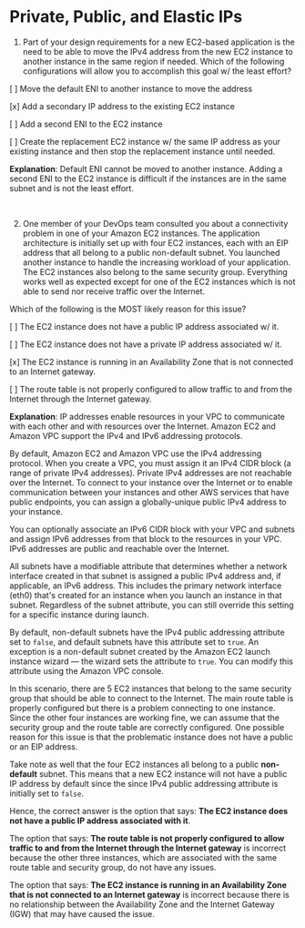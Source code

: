 # Private, Public, and Elastic IPs

1. Part of your design requirements for a new EC2-based application is the need to be able to move the IPv4 address from the new EC2 instance to another instance in the same region if needed. Which of the following configurations will allow you to accomplish this goal w/ the least effort?

[ ] Move the default ENI to another instance to move the address

[x] Add a secondary IP address to the existing EC2 instance

[ ] Add a second ENI to the EC2 instance

[ ] Create the replacement EC2 instance w/ the same IP address as your existing instance and then stop the replacement instance until needed.

**Explanation**: Default ENI cannot be moved to another instance. Adding a second ENI to the EC2 instance is difficult if the instances are in the same subnet and is not the least effort.

<br />

2. One member of your DevOps team consulted you about a connectivity problem in one of your Amazon EC2 instances. The application architecture is initially set up with four EC2 instances, each with an EIP address that all belong to a public non-default subnet. You launched another instance to handle the increasing workload of your application. The EC2 instances also belong to the same security group. Everything works well as expected except for one of the EC2 instances which is not able to send nor receive traffic over the Internet.

Which of the following is the MOST likely reason for this issue?

[ ] The EC2 instance does not have a public IP address associated w/ it.

[ ] The EC2 instance does not have a private IP address associated w/ it.

[x] The EC2 instance is running in an Availability Zone that is not connected to an Internet gateway.

[ ] The route table is not properly configured to allow traffic to and from the Internet through the Internet gateway.

**Explanation**: IP addresses enable resources in your VPC to communicate with each other and with resources over the Internet. Amazon EC2 and Amazon VPC support the IPv4 and IPv6 addressing protocols.

By default, Amazon EC2 and Amazon VPC use the IPv4 addressing protocol. When you create a VPC, you must assign it an IPv4 CIDR block (a range of private IPv4 addresses). Private IPv4 addresses are not reachable over the Internet. To connect to your instance over the Internet or to enable communication between your instances and other AWS services that have public endpoints, you can assign a globally-unique public IPv4 address to your instance.

You can optionally associate an IPv6 CIDR block with your VPC and subnets and assign IPv6 addresses from that block to the resources in your VPC. IPv6 addresses are public and reachable over the Internet.

All subnets have a modifiable attribute that determines whether a network interface created in that subnet is assigned a public IPv4 address and, if applicable, an IPv6 address. This includes the primary network interface (eth0) that's created for an instance when you launch an instance in that subnet. Regardless of the subnet attribute, you can still override this setting for a specific instance during launch.

By default, non-default subnets have the IPv4 public addressing attribute set to `false`, and default subnets have this attribute set to `true`. An exception is a non-default subnet created by the Amazon EC2 launch instance wizard — the wizard sets the attribute to `true`. You can modify this attribute using the Amazon VPC console.

In this scenario, there are 5 EC2 instances that belong to the same security group that should be able to connect to the Internet. The main route table is properly configured but there is a problem connecting to one instance. Since the other four instances are working fine, we can assume that the security group and the route table are correctly configured. One possible reason for this issue is that the problematic instance does not have a public or an EIP address.

Take note as well that the four EC2 instances all belong to a public **non-default** subnet. This means that a new EC2 instance will not have a public IP address by default since the since IPv4 public addressing attribute is initially set to `false`.

Hence, the correct answer is the option that says: **The EC2 instance does not have a public IP address associated with it**.

The option that says: **The route table is not properly configured to allow traffic to and from the Internet through the Internet gateway** is incorrect because the other three instances, which are associated with the same route table and security group, do not have any issues.

The option that says: **The EC2 instance is running in an Availability Zone that is not connected to an Internet gateway** is incorrect because there is no relationship between the Availability Zone and the Internet Gateway (IGW) that may have caused the issue.

<br />
